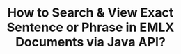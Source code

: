 ---
############################# Static ############################
layout: "auto-gen-gist"
draft: false
path: "es/search/java/phrase/emlx/"
otherformats: PDF DOC DOT DOCX DOCM DOTX DOTM TXT ODT OTT RTF XLS XLT XLSX XLSM XLSB XLTX XLTM XLA XLAM ODS OTS CSV TSV XML PPT PPS POT PPTX PPTM POTX POTM PPSX PPSM ODP PST OST EML MSG ONE ZIP XHTML MHTML MD CHM EPUB  FB2 

############################# Head ############################
head_title: "Java API to Search & Find Exact Phrase in EMLX Documents"
head_description: "GroupDocs.Search Java API helps programmers to embed Phrase search & discover a given sequence of words or exact phrase in the text of EMLX documents via Java."

############################# Header ############################
title: "How to Search & View Exact Sentence or Phrase in EMLX Documents via Java API?"
description: "GroupDocs.Search Java API has provided complete support for advanced searching capabilities empowering software developers to Search out exact sentence or phrase in EMLX documents via phrase search or exact sentence search."

######################### Download Button #######################
button:
    enable: true

############################# About ############################
about:
    enable: true
    title: "What is Phrase Search and How to Use It in Java Apps?"
    content: |
       Phrase search is a very effective way of searching inside documents or web pages for an exact sentence or phrase, rather than a keyword. It means when user search for an exact phrase, they want to find all the search terms in that particular order in which they appeared. This webpage is going share information about how users can develop business applications & tools for efficient documents & web pages searching using Java API. GroupDocs.Search for Java is very well-organized and efficient Java API that enables software developers to operate basic to advanced level text search operations inside their own apps without installing any third party software. The API has included numerous valuable features related to documents searching such as simple or Boolean search, fuzzy, case sensitive search, synonym, homophone, wildcard, object type search, setting data range and other types of queries to quickly and elegantly search out information. Moreover, it also supports the recognition of search queries written in a language that does not match your keyboard layout. 

############################# content ############################
steps:
    enable: true
    block:
    - title_left: "Make Phrase Search in EMLX Documents via Java"
      content_left: |
       GroupDocs.Search Java API has included complete support for advanced searching that enables software professionals to create powerful software applications with searching capabilities and ease of use. The below Java code shows how to perform Phrase search in text & object form with just a couple of lines of code.

      title_right: "Exact Sentence Search in EMLX Files"
      content_right: |
         * Define path to the index folder & document folder.
         * Creating an index in the specified folder by calling instance of [Index](https://apireference.groupdocs.com/search/java/com.groupdocs.search/Index#Index(java.lang.String)) class
         * Indexing documents from the specified folder by calling [add](https://apireference.groupdocs.com/search/java/com.groupdocs.search/Index#add(java.lang.String)) method 
         * Search with text query by calling [Search](https://apireference.groupdocs.com/search/java/com.groupdocs.search/Index#search(com.groupdocs.search.SearchQuery)) method 
         * Search for the phrase 'phrase text' in object form
         * Creating word1, word2  and Creating subquery 3 by calling [createWordQuery](https://apireference.groupdocs.com/search/java/com.groupdocs.search/SearchQuery#createWordQuery(java.lang.String)) method
         *  Combining subqueries to create new search query by calling [CreatePhraseSearchQuery](https://apireference.groupdocs.com/search/java/com.groupdocs.search/SearchQuery#createPhraseSearchQuery(com.groupdocs.search.SearchQuery...)) method 
         * Start searching and display search results
         
        
      gisthash: "396c41cda822cf79f31dd37c6740fa03"
      gistfile: "phrase_search_in_text_queries_java.java"

    - title_left: "Apply Wildcards Phrase Search Through EMLX Files via Java"
      content_left: |
        GroupDocs.Search for Java gives software programmers the power to add wildcards phrase search functionality while searching EMLX files inside Java application. The following Java code examples demonstrates how to apply wildcards phrase search in various documents types using Java API. 

      title_right: "Phrase Search with Wildcards in Java"
      content_right: |
        * Define path to the index folder & document folder.
        * Creating an index in the specified folder by calling instance of [Index](https://apireference.groupdocs.com/search/java/com.groupdocs.search/Index#Index(java.lang.String)) class
        * Indexing documents from the specified folder by calling [add](https://apireference.groupdocs.com/search/java/com.groupdocs.search/Index#add(java.lang.String)) method 
         * Search with text query by calling [Search](https://apireference.groupdocs.com/search/java/com.groupdocs.search/Index#search(com.groupdocs.search.SearchQuery)) method 
         * Search for the phrase 'phrase text' in object form
         * Creating word1  and word3 by calling [createWordQuery](https://apireference.groupdocs.com/search/java/com.groupdocs.search/SearchQuery#createWordQuery(java.lang.String)) method
         * Creating wildcard2 by calling [createWildcardQuery](https://apireference.groupdocs.com/search/java/com.groupdocs.search/SearchQuery#createWildcardQuery(int,%20int)) method
         *  Combining subqueries to create new phrase search query by calling [CreatePhraseSearchQuery](https://apireference.groupdocs.com/search/java/com.groupdocs.search/SearchQuery#createPhraseSearchQuery(com.groupdocs.search.SearchQuery...)) method 
         * Start searching and display search results
     
      gisthash: "f21c8c4572883fecc0eeef82c2b814b1"
      gistfile: "use_wildcards_in_phrase_search_java.java"
      
    - title_left: "Java API to Combine Phrase Search & Other Types of Searches"
      content_left: |
        GroupDocs.Search Java API allows software programmers to combine phrase search with other types of searches with ease. The following Java code shows how to perform phrase search via wildcards representing words and characters in words.

      title_right: "How to Combine Phrase Search & Other Searches"
      content_right: |
        * Define path to the index folder & document folder.
        * Creating an index in the specified folder by calling instance of [Index](https://apireference.groupdocs.com/search/java/com.groupdocs.search/Index#Index(java.lang.String)) class
        * Indexing documents from the specified folder by calling [add](https://apireference.groupdocs.com/search/java/com.groupdocs.search/Index#add(java.lang.String)) method 
         * Search with text query by calling [Search](https://apireference.groupdocs.com/search/java/com.groupdocs.search/Index#search(com.groupdocs.search.SearchQuery)) method 
         * Search for the phrase 'phrase text' in object form
        * Define Word Pattern and append string & append Wildcard to it
        * Creating wordPattern1 and Creating word3 by calling [CreateWordPatternQuery](https://apireference.groupdocs.com/search/java/com.groupdocs.search/SearchQuery#createWordPatternQuery(com.groupdocs.search.common.WordPattern)) method
        * Creating  wildcard2 by calling [createWildcardQuery](https://apireference.groupdocs.com/search/java/com.groupdocs.search/SearchQuery#createWildcardQuery(int,%20int)) method
        * Combining subqueries to create new phrase search query by calling [CreatePhraseSearchQuery](https://apireference.groupdocs.com/search/java/com.groupdocs.search/SearchQuery#createPhraseSearchQuery(com.groupdocs.search.SearchQuery...)) method 
        * Start searching and display search results
     
      gisthash: "dbd0f2eb292796e63e6213461f080e0c"
      gistfile: "combine_phrase_search_with_others_java.java"

    - title_left: "System Requirements"
      content_left: |
        GroupDocs.Search for Java is supported on all major platforms and operating systems. For complete system requirements guide, please visit [system requirements](https://docs.groupdocs.com/search/java/system-requirements/) before executing the code below, please make sure that you have the following prerequisites installed on your system:
         * Operating Systems: Microsoft Windows, Linux, MacOS
         * Java Versions Support: J2SE 7.0 (1.7), J2SE 8.0 (1.8) or above
         * Get the latest version of GroupDocs.Search for Java APIs from GroupDocs [Repository](https://repository.groupdocs.com/repo/com/groupdocs/groupdocs-search/)
        
      title_right: "Why Use GroupDocs.Search"
      content_right: |
        * Search Index creation in memory as well as on disk.
        * Ability of indexing from a file, stream or structure.
        * Password protected documents indexing support.
        * Support for merging of several indexes.
        * Filter Document during search indexing.
        * Spell check support during the search.
        * Blended characters are fully supported
        * Combining different types of search into one search query.
        * Simple word  and regular expression searches support
        * Fully support alias replacement in search queries.

demos:
    enable: true
        

about_formats:
    enable: true


more_formats:
    enable: true


back_to_top:
    enable: true
---